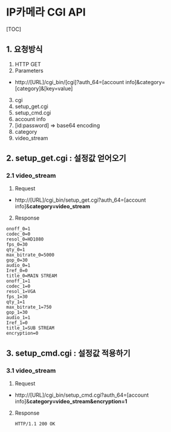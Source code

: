 # IP카메라 CGI API

[TOC]

## 1. 요청방식
1. HTTP GET
2. Parameters
  * http://[URL]/cgi_bin/[cgi]?auth_64=[account info]&category=[category]&[key=value]
3. cgi
  1. setup_get.cgi
  2. setup_cmd.cgi
4. account info
  1. [id:password] => base64 encoding
5. category
  1. video_stream

## 2. setup_get.cgi : 설정값 얻어오기
### 2.1 video_stream
1. Request
  * http://[URL]/cgi_bin/setup_get.cgi?auth_64=[account info]&**category=video_stream**
2. Response

```
onoff_0=1
codec_0=0
resol_0=HD1080
fps_0=30
qty_0=1
max_bitrate_0=5000
gop_0=30
audio_0=1
Iref_0=0
title_0=MAIN STREAM
onoff_1=1
codec_1=0
resol_1=VGA
fps_1=30
qty_1=1
max_bitrate_1=750
gop_1=30
audio_1=1
Iref_1=0
title_1=SUB STREAM
encryption=0
```

## 3. setup_cmd.cgi : 설정값 적용하기
### 3.1 video_stream
1. Request
  * http://[URL]/cgi_bin/setup_cmd.cgi?auth_64=[account info]&**category=video_stream&encryption=1**

2. Response

   ```
   HTTP/1.1 200 OK
   ```

